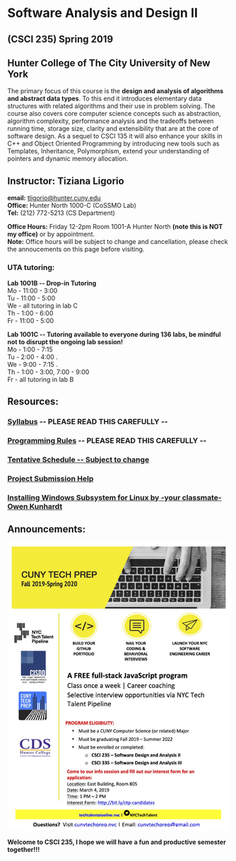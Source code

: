 # Software Analysis and Design II 
## (CSCI 235) Spring 2019  
## Hunter College of The City University of New York

The primary focus of this course is the **design and analysis of algorithms and abstract data types**. To this end it introduces elementary data structures with related algorithms and their use in problem solving. The course also covers core computer science concepts such as abstraction, algorithm complexity, performance analysis and the tradeoffs between running time, storage size, clarity and extensibility that are at the core of software design. As a sequel to CSCI 135 it will also enhance your skills in C++ and Object Oriented Programming by introducing new tools such as Templates, Inheritance, Polymorphism, extend your understanding of pointers and dynamic memory allocation.

## Instructor: Tiziana Ligorio
**email:** tligorio@hunter.cuny.edu    
**Office:** Hunter North 1000-C (CoSSMO Lab)   
**Tel:** (212) 772-5213 (CS Department)

**Office Hours:** Friday 12-2pm Room 1001-A Hunter North **(note this is NOT my office)** or by appointment.  
**Note:** Office hours will be subject to change and cancellation, please check the annoucements on this page before visiting.
  
  
### UTA tutoring: 
**Lab 1001B -- Drop-in Tutoring**   
Mo - 11:00 - 3:00  
Tu - 11:00 - 5:00  
We - all tutoring in lab C  
Th - 1:00 - 6:00  
Fr - 11:00 - 5:00

**Lab 1001C -- Tutoring available to everyone during 136 labs, be mindful not to disrupt the ongoing lab session!**       
Mo - 1:00 - 7:15    
Tu - 2:00 - 4:00 .   
We - 9:00 - 7:15 .   
Th - 1:00 - 3:00, 7:00 - 9:00    
Fr - all tutoring in lab B


## Resources:

### [Syllabus](documents/CSCI235_Spring2019_Syllabus.pdf)   **-- PLEASE READ THIS CAREFULLY --**


### [Programming Rules](documents/CSCI235_Spring2019_ProgrammingRules.pdf) **-- PLEASE READ THIS CAREFULLY --**

### [Tentative Schedule -- Subject to change](Spring2019_schedule.md)  

### [Project Submission Help](gradescope_help.md)

### [Installing Windows Subsystem for Linux by -your classmate- Owen Kunhardt](documents/Installing_WSL.pdf)

## Announcements:

![CunyTechPrep](images/Hunter-College-Flyer.jpg)

**Welcome to CSCI 235, I hope we will have a fun and productive semester together!!!** 
